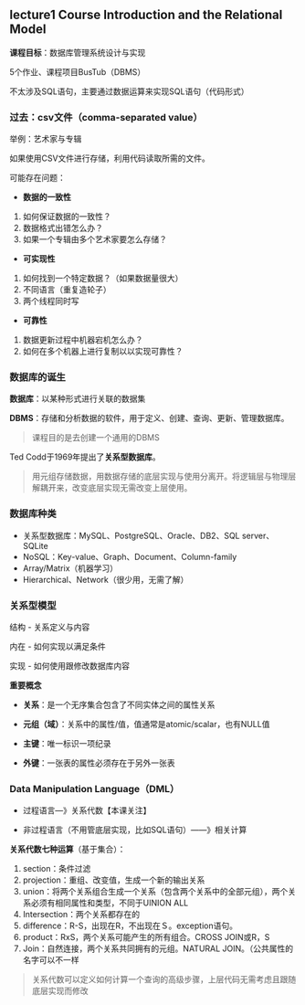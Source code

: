 ## lecture1 Course Introduction and the Relational Model

__课程目标__：数据库管理系统设计与实现

5个作业、课程项目BusTub（DBMS）

不太涉及SQL语句，主要通过数据运算来实现SQL语句（代码形式）

### 过去：csv文件（comma-separated value）

举例：艺术家与专辑

如果使用CSV文件进行存储，利用代码读取所需的文件。

可能存在问题：

+ **数据的一致性**

1. 如何保证数据的一致性？
2. 数据格式出错怎么办？
3. 如果一个专辑由多个艺术家要怎么存储？

+ **可实现性**

1. 如何找到一个特定数据？（如果数据量很大）
2. 不同语言（重复造轮子）
3. 两个线程同时写

+ **可靠性**

1. 数据更新过程中机器宕机怎么办？
2. 如何在多个机器上进行复制以以实现可靠性？

### 数据库的诞生

__数据库__：以某种形式进行关联的数据集

**DBMS**：存储和分析数据的软件，用于定义、创建、查询、更新、管理数据库。

> 课程目的是去创建一个通用的DBMS

Ted Codd于1969年提出了**关系型数据库**。

> 用元组存储数据，用数据存储的底层实现与使用分离开。将逻辑层与物理层解耦开来，改变底层实现无需改变上层使用。

### 数据库种类

- 关系型数据库：MySQL、PostgreSQL、Oracle、DB2、SQL server、SQLite
- NoSQL：Key-value、Graph、Document、Column-family
- Array/Matrix（机器学习）
- Hierarchical、Network（很少用，无需了解）

### 关系型模型

结构 - 关系定义与内容

内在 - 如何实现以满足条件

实现 - 如何使用跟修改数据库内容

**重要概念**

+ **关系**：是一个无序集合包含了不同实体之间的属性关系

+ **元组（域）**：关系中的属性/值，值通常是atomic/scalar，也有NULL值

+ **主键**：唯一标识一项纪录

+ **外键**：一张表的属性必须存在于另外一张表

### Data Manipulation Language（DML）

+ 过程语言—》关系代数【本课关注】

+ 非过程语言（不用管底层实现，比如SQL语句）——》相关计算

**关系代数七种运算**（基于集合）：

1. section：条件过滤
2. projection：重组、改变值，生成一个新的输出关系
3. union：将两个关系组合生成一个关系（包含两个关系中的全部元组），两个关系必须有相同属性和类型，不同于UINION ALL
4. Intersection：两个关系都存在的
5. difference：R-S，出现在R，不出现在Ｓ。exception语句。
6. product：RxS，两个关系可能产生的所有组合。CROSS JOIN或R，S
7. Join：自然连接，两个关系共同拥有的元组。NATURAL JOIN。（公共属性的名字可以不一样

> 关系代数可以定义如何计算一个查询的高级步骤，上层代码无需考虑且跟随底层实现而修改